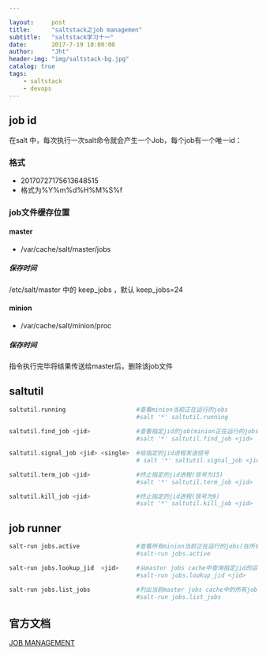 ```yaml
---

layout:     post
title:      "saltstack之job managemen"
subtitle:   "saltstack学习十一"
date:       2017-7-19 10:00:00
author:     "Jht"
header-img: "img/saltstack-bg.jpg"
catalog: true
tags:
    - saltstack
    - devops
---
```


## job id

在salt 中，每次执行一次salt命令就会产生一个Job，每个job有一个唯一id：

### 格式

- 20170727175613648515
- 格式为%Y%m%d%H%M%S%f

### job文件缓存位置

#### master

- /var/cache/salt/master/jobs

##### 保存时间

/etc/salt/master 中的 keep_jobs ，默认 keep_jobs=24

#### minion

- /var/cache/salt/minion/proc

##### 保存时间

指令执行完毕将结果传送给master后，删除该job文件

## saltutil

```bash
saltutil.running                    #查看minion当前正在运⾏的jobs
                                    #salt '*' saltutil.running
                 
saltutil.find_job <jid>             #查看指定jid的job(minion正在运⾏的jobs)
                                    #salt '*' saltutil.find_job <jid>

saltutil.signal_job <jid> <single>  #给指定的jid进程发送信号
                                    # salt '*' saltutil.signal_job <jid> <single>

saltutil.term_job <jid>             #终⽌指定的jid进程(信号为15)
                                    #salt '*' saltutil.term_job <jid>

saltutil.kill_job <jid>             #终⽌指定的jid进程(信号为9)
                                    #salt '*' saltutil.kill_job <jid>
```

## job runner

```bash
salt-run jobs.active                #查看所有minion当前正在运⾏的jobs(在所有minions上运⾏saltutil.running)
                                    #salt-run jobs.active

salt-run jobs.lookup_jid  <jid>     #从master jobs cache中查询指定jid的运⾏结果
                                    #salt-run jobs.lookup_jid <jid>

salt-run jobs.list_jobs             #列出当前master jobs cache中的所有job
                                    #salt-run jobs.list_jobs
```

## 官方文档

[JOB MANAGEMENT](https://docs.saltstack.com/en/latest/topics/jobs/)